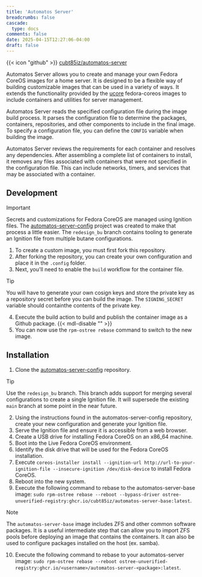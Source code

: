 ```yaml
---
title: 'Automatos Server'
breadcrumbs: false
cascade:
  type: docs
comments: false
date: 2025-04-15T12:27:06-04:00
draft: false
---
```

{{< icon "github" >}} [cubt85iz/automatos-server](https://github.com/cubt85iz/automatos-server)

Automatos Server allows you to create and manage your own Fedora CoreOS images for a home server. It is designed to be a flexible way of building customizable images that can be used in a variety of ways. It extends the functionality provided by the [ucore](https://github.com/ublue-os/ucore) fedora-coreos images to include containers and utilities for server management.

Automatos Server reads the specified configuration file during the image build process. It parses the configuration file to determine the packages, containers, repositories, and other components to include in the final image. To specify a configuration file, you can define the `CONFIG` variable when building the image.

Automatos Server reviews the requirements for each container and resolves any dependencies. After assembling a complete list of containers to install, it removes any files associated with containers that were not specified in the configuration file. This can include networks, timers, and services that may be associated with a container.

## Development

> [!IMPORTANT]
> Secrets and customizations for Fedora CoreOS are managed using Ignition files. The [automatos-server-config](https://github.com/cubt85iz/automatos-server-config) project was created to make that process a little easier. The `redesign_bu` branch contains tooling to generate an Ignition file from multiple butane configurations.

1. To create a custom image, you must first fork this repository.
1. After forking the repository, you can create your own configuration and place it in the `.config` folder.
1. Next, you'll need to enable the `build` workflow for the container file.

> [!TIP]
> You will have to generate your own cosign keys and store the private key as a repository secret before you can build the image. The `SIGNING_SECRET` variable should containthe contents of the private key.

4. Execute the build action to build and publish the container image as a Github package. {{< mdl-disable "<!-- markdownlint-disable MD029 -->" >}}
4. You can now use the `rpm-ostree rebase` command to switch to the new image.

## Installation

1. Clone the [automatos-server-config](https://github.com/cubt85iz/automatos-server-config) repository.

> [!TIP]
> Use the `redesign_bu` branch. This branch adds support for merging several configurations to create a single Ignition file. It will supersede the existing `main` branch at some point in the near future.

2. Using the instructions found in the automatos-server-config repository, create your new configuration and generate your Ignition file.
2. Serve the Ignition file and ensure it is accessible from a web browser.
2. Create a USB drive for installing Fedora CoreOS on an x86_64 machine.
2. Boot into the Live Fedora CoreOS environment.
2. Identify the disk drive that will be used for the Fedora CoreOS installation.
2. Execute `coreos-installer install --ignition-url http://url-to-your-ignition-file --insecure-ignition /dev/disk-device` to install Fedora CoreOS.
2. Reboot into the new system.
2. Execute the following command to rebase to the automatos-server-base image: `sudo rpm-ostree rebase --reboot --bypass-driver ostree-unverified-registry:ghcr.io/cubt85iz/automatos-server-base:latest`.

> [!NOTE]
> The `automatos-server-base` image includes ZFS and other common software packages. It is a useful intermediate step that can allow you to import ZFS pools before deploying an image that contains the containers. It can also be used to configure packages installed on the host (ex. samba).

10. Execute the following command to rebase to your automatos-server image: `sudo rpm-ostree rebase --reboot ostree-unverified-registry:ghcr.io/<username>/automatos-server-<package>:latest`.
